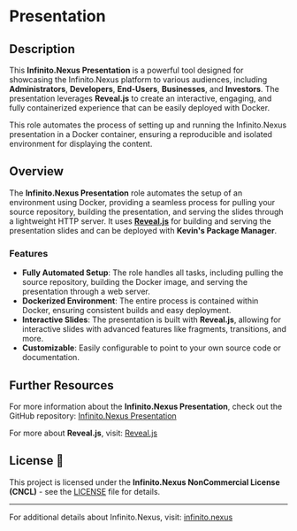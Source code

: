 # Presentation

## Description

This **Infinito.Nexus Presentation** is a powerful tool designed for showcasing the Infinito.Nexus platform to various audiences, including **Administrators**, **Developers**, **End-Users**, **Businesses**, and **Investors**. The presentation leverages **Reveal.js** to create an interactive, engaging, and fully containerized experience that can be easily deployed with Docker.

This role automates the process of setting up and running the Infinito.Nexus presentation in a Docker container, ensuring a reproducible and isolated environment for displaying the content.

## Overview

The **Infinito.Nexus Presentation** role automates the setup of an environment using Docker, providing a seamless process for pulling your source repository, building the presentation, and serving the slides through a lightweight HTTP server. It uses **[Reveal.js](https://revealjs.com/)** for building and serving the presentation slides and can be deployed with **Kevin's Package Manager**.

### Features

- **Fully Automated Setup**: The role handles all tasks, including pulling the source repository, building the Docker image, and serving the presentation through a web server.
- **Dockerized Environment**: The entire process is contained within Docker, ensuring consistent builds and easy deployment.
- **Interactive Slides**: The presentation is built with **Reveal.js**, allowing for interactive slides with advanced features like fragments, transitions, and more.
- **Customizable**: Easily configurable to point to your own source code or documentation.

## Further Resources

For more information about the **Infinito.Nexus Presentation**, check out the GitHub repository: [Infinito.Nexus Presentation](https://s.infinito.nexus/code-presentation)

For more about **Reveal.js**, visit: [Reveal.js](https://revealjs.com/)

## License 📄

This project is licensed under the **Infinito.Nexus NonCommercial License (CNCL)** - see the [LICENSE](LICENSE) file for details.

---

For additional details about Infinito.Nexus, visit: [infinito.nexus](https://infinito.nexus)
